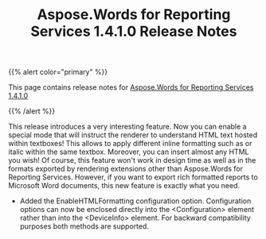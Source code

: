 ﻿---
title: Aspose.Words for Reporting Services 1.4.1.0 Release Notes
second_title: Aspose.Words for Reporting Services
articleTitle: Aspose.Words for Reporting Services 1.4.1.0 Release Notes
linktitle: Aspose.Words for Reporting Services 1.4.1.0 Release Notes
description: "Aspose.Words for Reporting Services 1.4.1.0 Release Notes – the latest updates and fixes."
type: docs
weight: 50
url: /reportingservices/aspose-words-for-reporting-services-1-4-1-0-release-notes/
---

{{% alert color="primary" %}}

This page contains release notes for [Aspose.Words for Reporting Services 1.4.1.0](https://downloads.aspose.com/words/reportingservices/new-releases/aspose.words-for-reporting-services-1.4.1.0/)

{{% /alert %}}

This release introduces a very interesting feature. Now you can enable a special mode that will instruct the renderer to understand HTML text hosted within textboxes! This allows to apply different inline formatting such as or italic within the same textbox. Moreover, you can insert almost any HTML you wish! Of course, this feature won't work in design time as well as in the formats exported by rendering extensions other than Aspose.Words for Reporting Services. However, if you want to export rich formatted reports to Microsoft Word documents, this new feature is exactly what you need.

- Added the EnableHTMLFormatting configuration option.
  Configuration options can now be enclosed directly into the &lt;Configuration&gt; element rather than into the &lt;DeviceInfo&gt; element. For backward compatibility purposes both methods are supported. 
